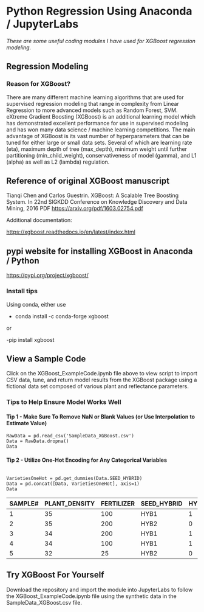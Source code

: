 # Python Regression Using Anaconda / JupyterLabs

*These are some useful coding modules I have used for XGBoost regression modeling.*

## Regression Modeling
### Reason for XGBoost?
There are many different machine learning algorithms that are used for supervised regression modeling that range in complexity from Linear Regression to more advanced models such as Random Forest, SVM. eXtreme Gradient Boosting (XGBoost) is an additional learning model which has demonstrated excellent performance for use in supervised modeling and has won many data science / machine learning competitions. The main advantage of XGBoost is its vast number of hyperparameters that can be tuned for either large or small data sets. Several of which are learning rate (eta), maximum depth of tree (max_depth), minimum weight until further partitioning (min_child_weight), conservativeness of model (gamma), and L1 (alpha) as well as L2 (lambda) regulation. 

## Reference of original XGBoost manuscript
Tianqi Chen and Carlos Guestrin. XGBoost: A Scalable Tree Boosting System. In 22nd SIGKDD Conference on Knowledge Discovery and Data Mining, 2016
PDF https://arxiv.org/pdf/1603.02754.pdf

Additional documentation:

https://xgboost.readthedocs.io/en/latest/index.html

## pypi website for installing XGBoost in Anaconda / Python
https://pypi.org/project/xgboost/

### Install tips
Using conda, either use 

- conda install -c conda-forge xgboost

or

-pip install xgboost


## View a Sample Code
Click on the XGBoost_ExampleCode.ipynb file above to view script to import CSV data, tune, and return model results from the XGBoost package using a fictional data set composed of various plant and reflectance parameters. 

### Tips to Help Ensure Model Works Well

#### Tip 1 - Make Sure To Remove NaN or Blank Values (or Use Interpolation to Estimate Value)
```
RawData = pd.read_csv('SampleData_XGBoost.csv')
Data = RawData.dropna()
Data

```
#### Tip 2 - Utilize One-Hot Encoding for Any Categorical Variables 
```

VarietiesOneHot = pd.get_dummies(Data.SEED_HYBRID)
Data = pd.concat([Data, VarietiesOneHot], axis=1)
Data

```

|SAMPLE#| 	PLANT_DENSITY| 	FERTILIZER| 	SEED_HYBRID| 	HYB1| 	HYB2|
--- | --- | --- | --- |--- |--- |
|1| 	35| 	100| 	HYB1| 	 	1| 	0|
|2| 	35| 	200| 	HYB2| 	 	0| 	1|
|3| 	34| 	200|	HYB1| 	 	1| 	0|
|4| 	34| 	100| 	HYB1| 		1| 	0|
|5| 	32| 	25| 	HYB2| 	 	0| 	1|

## Try XGBoost For Yourself
Download the repository and import the module into JupyterLabs to follow the XGBoost_ExampleCode.ipynb file using the synthetic data in the SampleData_XGBoost.csv file. 
